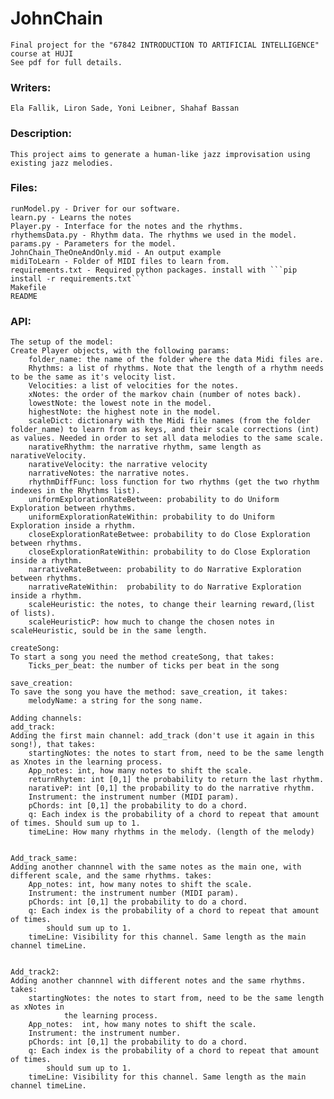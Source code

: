 # JohnChain
	Final project for the "67842 INTRODUCTION TO ARTIFICIAL INTELLIGENCE" course at HUJI
	See pdf for full details.


### Writers: 
	Ela Fallik, Liron Sade, Yoni Leibner, Shahaf Bassan



### Description:
    This project aims to generate a human-like jazz improvisation using existing jazz melodies.



### Files:
    runModel.py - Driver for our software.
    learn.py - Learns the notes
    Player.py - Interface for the notes and the rhythms.
    rhythemsData.py - Rhythm data. The rhythms we used in the model.
    params.py - Parameters for the model.
    JohnChain_TheOneAndOnly.mid - An output example
    midiToLearn - Folder of MIDI files to learn from.
    requirements.txt - Required python packages. install with ```pip install -r requirements.txt```
    Makefile
    README



### API:

	The setup of the model:
	Create Player objects, with the following params: 
		folder_name: the name of the folder where the data Midi files are.
		Rhythms: a list of rhythms. Note that the length of a rhythm needs to be the same as it's velocity list.
		Velocities: a list of velocities for the notes.
		xNotes: the order of the markov chain (number of notes back).
		lowestNote: the lowest note in the model.
		highestNote: the highest note in the model.
		scaleDict: dictionary with the Midi file names (from the folder folder_name) to learn from as keys, and their scale corrections (int) as values. Needed in order to set all data melodies to the same scale.
		narativeRhythm: the narrative rhythm, same length as narativeVelocity.
		narativeVelocity: the narrative velocity
		narrativeNotes: the narrative notes.
		rhythmDiffFunc: loss function for two rhythms (get the two rhythm indexes in the Rhythms list).
		uniformExplorationRateBetween: probability to do Uniform Exploration between rhythms.
		uniformExplorationRateWithin: probability to do Uniform Exploration inside a rhythm.
		closeExplorationRateBetwee: probability to do Close Exploration between rhythms.
		closeExplorationRateWithin: probability to do Close Exploration inside a rhythm.
		narrativeRateBetween: probability to do Narrative Exploration between rhythms.
		narrativeRateWithin:  probability to do Narrative Exploration inside a rhythm.
		scaleHeuristic: the notes, to change their learning reward,(list of lists).
		scaleHeuristicP: how much to change the chosen notes in scaleHeuristic, sould be in the same length.

	createSong:
	To start a song you need the method createSong, that takes:
		Ticks_per_beat: the number of ticks per beat in the song

	save_creation:
	To save the song you have the method: save_creation, it takes:
		melodyName: a string for the song name.

	Adding channels:
	add_track:
	Adding the first main channel: add_track (don't use it again in this song!), that takes:
		startingNotes: the notes to start from, need to be the same length as Xnotes in the learning process.
		App_notes: int, how many notes to shift the scale.
		returnRhytem: int [0,1] the probability to return the last rhythm.
		narativeP: int [0,1] the probability to do the narrative rhythm.
		Instrument: the instrument number (MIDI param).
		pChords: int [0,1] the probability to do a chord.
		q: Each index is the probability of a chord to repeat that amount of times. Should sum up to 1.
		timeLine: How many rhythms in the melody. (length of the melody)


	Add_track_same:
	Adding another channnel with the same notes as the main one, with different scale, and the same rhythms. takes:
		App_notes: int, how many notes to shift the scale.
		Instrument: the instrument number (MIDI param).
		pChords: int [0,1] the probability to do a chord.
		q: Each index is the probability of a chord to repeat that amount of times.
		    should sum up to 1.
		timeLine: Visibility for this channel. Same length as the main channel timeLine.


	Add_track2:
	Adding another channnel with different notes and the same rhythms. takes:
		startingNotes: the notes to start from, need to be the same length as xNotes in
				the learning process.
		App_notes:  int, how many notes to shift the scale.
		Instrument: the instrument number.
		pChords: int [0,1] the probability to do a chord.
		q: Each index is the probability of a chord to repeat that amount of times.
		    should sum up to 1.
		timeLine: Visibility for this channel. Same length as the main channel timeLine.
